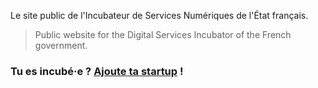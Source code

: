 Le site public de l'Incubateur de Services Numériques de l'État français.

> Public website for the Digital Services Incubator of the French government.

### Tu es incubé·e ? [Ajoute ta startup](https://github.com/sgmap/sgmap.github.io/blob/master/CONTRIBUTING.md) !
